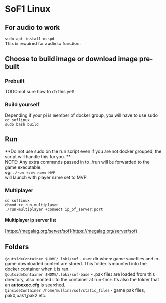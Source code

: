 # SoF1 Linux
## For audio to work
`sudo apt install osspd`  
This is required for audio to function.
## Choose to build image or download image pre-built
### Prebuilt
TODO:not sure how to do this yet!
### Build yourself 
Depending if your pi is member of docker group, you will have to use sudo  
`cd soflinux`  
`sudo bash build`  
## Run
**Do not use sudo on the run script even if you are not docker grouped, the script will handle this for you.  **  
NOTE: Any extra commands passed in to ./run will be forwarded to the game executable.  
eg. `./run +set name MVP`  
will launch with player name set to MVP.  
### Multiplayer
`cd soflinux`  
`chmod +x run-multiplayer`  
`./run-multiplayer +connect ip_of_server:port`
#### Multiplayer ip server list
[https://megalag.org/server/sof](https://megalag.org/server/sof)
## Folders
`@outsideContainer $HOME/.loki/sof` - user dir where game savefiles and in-game downloaded content are stored. This folder is mounted into the docker container when it is ran.  
`@outsideContainer $HOME/.loki/sof-base` - .pak files are loaded from this directory, also monted into the container at run-time. Its also the folder that an **autoexec.cfg** is searched.  
`@insideContainer /home/mullins/sof/static_files` - game pak files, pak0,pak1,pak2 etc.  


